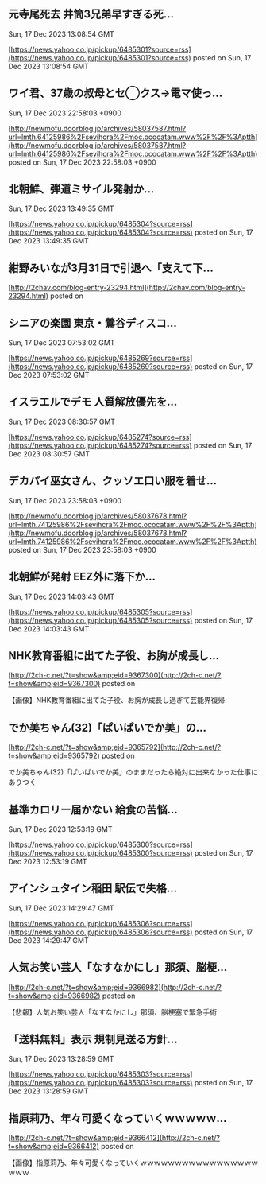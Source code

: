 

## 元寺尾死去 井筒3兄弟早すぎる死...
  Sun, 17 Dec 2023 13:08:54 GMT

[https://news.yahoo.co.jp/pickup/6485301?source=rss](https://news.yahoo.co.jp/pickup/6485301?source=rss)
posted on Sun, 17 Dec 2023 13:08:54 GMT

<!--more-->



## ワイ君、37歳の叔母とセ◯クス→電マ使っ...
  Sun, 17 Dec 2023 22:58:03 +0900

[http://newmofu.doorblog.jp/archives/58037587.html?url=lmth.64125986%2Fsevihcra%2Fmoc.ococatam.www%2F%2F%3Aptth](http://newmofu.doorblog.jp/archives/58037587.html?url=lmth.64125986%2Fsevihcra%2Fmoc.ococatam.www%2F%2F%3Aptth)
posted on Sun, 17 Dec 2023 22:58:03 +0900

<!--more-->



## 北朝鮮、弾道ミサイル発射か...
  Sun, 17 Dec 2023 13:49:35 GMT

[https://news.yahoo.co.jp/pickup/6485304?source=rss](https://news.yahoo.co.jp/pickup/6485304?source=rss)
posted on Sun, 17 Dec 2023 13:49:35 GMT

<!--more-->



## 紺野みいなが3月31日で引退へ「支えて下...
  

[http://2chav.com/blog-entry-23294.html](http://2chav.com/blog-entry-23294.html)
posted on 

<!--more-->



## シニアの楽園 東京・鶯谷ディスコ...
  Sun, 17 Dec 2023 07:53:02 GMT

[https://news.yahoo.co.jp/pickup/6485269?source=rss](https://news.yahoo.co.jp/pickup/6485269?source=rss)
posted on Sun, 17 Dec 2023 07:53:02 GMT

<!--more-->



## イスラエルでデモ 人質解放優先を...
  Sun, 17 Dec 2023 08:30:57 GMT

[https://news.yahoo.co.jp/pickup/6485274?source=rss](https://news.yahoo.co.jp/pickup/6485274?source=rss)
posted on Sun, 17 Dec 2023 08:30:57 GMT

<!--more-->



##  デカパイ巫女さん、クッソエ口い服を着せ...
  Sun, 17 Dec 2023 23:58:03 +0900

[http://newmofu.doorblog.jp/archives/58037678.html?url=lmth.74125986%2Fsevihcra%2Fmoc.ococatam.www%2F%2F%3Aptth](http://newmofu.doorblog.jp/archives/58037678.html?url=lmth.74125986%2Fsevihcra%2Fmoc.ococatam.www%2F%2F%3Aptth)
posted on Sun, 17 Dec 2023 23:58:03 +0900

<!--more-->



## 北朝鮮が発射 EEZ外に落下か...
  Sun, 17 Dec 2023 14:03:43 GMT

[https://news.yahoo.co.jp/pickup/6485305?source=rss](https://news.yahoo.co.jp/pickup/6485305?source=rss)
posted on Sun, 17 Dec 2023 14:03:43 GMT

<!--more-->



## NHK教育番組に出てた子役、お胸が成長し...
  

[http://2ch-c.net/?t=show&amp;eid=9367300](http://2ch-c.net/?t=show&amp;eid=9367300)
posted on 

<!--more-->

【画像】NHK教育番組に出てた子役、お胸が成長し過ぎて芸能界復帰

## でか美ちゃん(32)「ぱいぱいでか美」の...
  

[http://2ch-c.net/?t=show&amp;eid=9365792](http://2ch-c.net/?t=show&amp;eid=9365792)
posted on 

<!--more-->

でか美ちゃん(32)「ぱいぱいでか美」のままだったら絶対に出来なかった仕事にありつく

## 基準カロリー届かない 給食の苦悩...
  Sun, 17 Dec 2023 12:53:19 GMT

[https://news.yahoo.co.jp/pickup/6485300?source=rss](https://news.yahoo.co.jp/pickup/6485300?source=rss)
posted on Sun, 17 Dec 2023 12:53:19 GMT

<!--more-->



## アインシュタイン稲田 駅伝で失格...
  Sun, 17 Dec 2023 14:29:47 GMT

[https://news.yahoo.co.jp/pickup/6485306?source=rss](https://news.yahoo.co.jp/pickup/6485306?source=rss)
posted on Sun, 17 Dec 2023 14:29:47 GMT

<!--more-->



## 人気お笑い芸人「なすなかにし」那須、脳梗...
  

[http://2ch-c.net/?t=show&amp;eid=9366982](http://2ch-c.net/?t=show&amp;eid=9366982)
posted on 

<!--more-->

【悲報】人気お笑い芸人「なすなかにし」那須、脳梗塞で緊急手術

## 「送料無料」表示 規制見送る方針...
  Sun, 17 Dec 2023 13:28:59 GMT

[https://news.yahoo.co.jp/pickup/6485303?source=rss](https://news.yahoo.co.jp/pickup/6485303?source=rss)
posted on Sun, 17 Dec 2023 13:28:59 GMT

<!--more-->



## 指原莉乃、年々可愛くなっていくｗｗｗｗｗ...
  

[http://2ch-c.net/?t=show&amp;eid=9366412](http://2ch-c.net/?t=show&amp;eid=9366412)
posted on 

<!--more-->

【画像】指原莉乃、年々可愛くなっていくｗｗｗｗｗｗｗｗｗｗｗｗｗｗｗｗｗｗｗｗ
